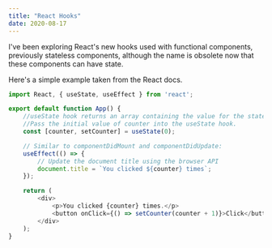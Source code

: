```yaml
---
title: "React Hooks"
date: 2020-08-17
---
```


I've been exploring React's new hooks used with functional components, previously stateless components, although the name is obsolete now that these components can have state.

Here's a simple example taken from the React docs.

```javascript
import React, { useState, useEffect } from 'react';

export default function App() {
	//useState hook returns an array containing the value for the state (counter) and a setter method (setCounter)
	//Pass the initial value of counter into the useState hook.
	const [counter, setCounter] = useState(0);

	// Similar to componentDidMount and componentDidUpdate:
	useEffect(() => {
		// Update the document title using the browser API
		document.title = `You clicked ${counter} times`;
	});

	return (
		<div>
			<p>You clicked {counter} times.</p>
			<button onClick={() => setCounter(counter + 1)}>Click</button>
		</div>
	);
}
```
